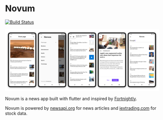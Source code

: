 # Novum

[![Build Status](https://app.bitrise.io/app/34764c3d71b0a714/status.svg?token=OdLV2tTyjxIVR6jdp_mgYw)](https://app.bitrise.io/app/34764c3d71b0a714)

![Screenshots](./assets/screenshots/screens.png)

Novum is a news app built with flutter and inspired by [Fortnightly](https://material.io/design/material-studies/fortnightly.html).

Novum is powered by [newsapi.org](https://newsapi.org) for news articles and [iextrading.com](https://iextrading.com/developer) for stock data.